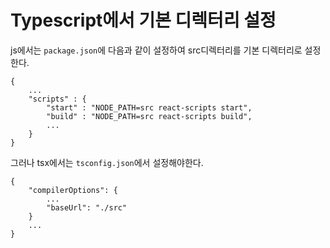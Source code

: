# Typescript에서 기본 디렉터리 설정

js에서는 ```package.json```에 다음과 같이 설정하여 src디렉터리를 기본 디렉터리로 설정한다.

```
{
	...
	"scripts" : {
		"start" : "NODE_PATH=src react-scripts start",
		"build" : "NODE_PATH=src react-scripts build",
		...
	}
}
```



그러나 tsx에서는 ```tsconfig.json```에서 설정해야한다.

```
{
	"compilerOptions": {
		...
		"baseUrl": "./src"
	}
	...
}
```




